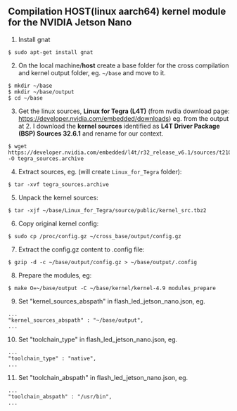 ## Compilation HOST(linux aarch64) kernel module for the NVIDIA Jetson Nano

1. Install gnat   
```
$ sudo apt-get install gnat
```

2. On the local machine/**host** create a base folder for the cross compilation and kernel output folder, eg. `~/base` and move to it.     
```
$ mkdir ~/base
$ mkdir ~/base/output
$ cd ~/base
```

3. Get the linux sources, **Linux for Tegra (L4T)** (from nvdia download page: https://developer.nvidia.com/embedded/downloads)
eg. from the output at 2. I download the **kernel sources** identified as **L4T Driver Package (BSP) Sources 32.6.1** and rename for our context.     
```
$ wget https://developer.nvidia.com/embedded/l4t/r32_release_v6.1/sources/t210/public_sources.tbz2 -O tegra_sources.archive
```

4. Extract sources, eg. (will create `Linux_for_Tegra` folder):       
```
$ tar -xvf tegra_sources.archive
```

5. Unpack the kernel sources:       
```
$ tar -xjf ~/base/Linux_for_Tegra/source/public/kernel_src.tbz2
```

6. Copy original kernel config:    
```
$ sudo cp /proc/config.gz ~/cross_base/output/config.gz
```

7. Extract the config.gz content to .config file:    
```
$ gzip -d -c ~/base/output/config.gz > ~/base/output/.config
```

8. Prepare the modules, eg:    
```
$ make O=~/base/output -C ~/base/kernel/kernel-4.9 modules_prepare
```

9. Set "kernel_sources_abspath" in flash_led_jetson_nano.json, eg.
```
...
"kernel_sources_abspath" : "~/base/output",
...
```

10. Set "toolchain_type" in flash_led_jetson_nano.json, eg.
```
...
"toolchain_type" : "native",
...
```

11. Set "toolchain_abspath" in flash_led_jetson_nano.json, eg.
```
...
"toolchain_abspath" : "/usr/bin",
...
```
